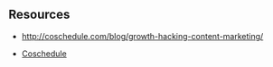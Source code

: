 ## Resources

* http://coschedule.com/blog/growth-hacking-content-marketing/


* [Coschedule](http://coschedule.com/)
